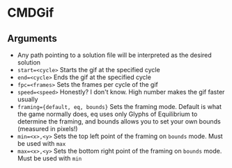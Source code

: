 # CMDGif

## Arguments
* Any path pointing to a solution file will be interpreted as the desired solution
* `start=<cycle>` Starts the gif at the specified cycle
* `end=<cycle>` Ends the gif at the specified cycle
* `fpc=<frames>` Sets the frames per cycle of the gif
* `speed=<speed>` Honestly? I don't know. High number makes the gif faster usually
* `framing={default, eq, bounds}` Sets the framing mode. Default is what the game normally does, eq uses only Glyphs of Equilibrium to determine the framing, and bounds allows you to set your own bounds (measured in pixels!)
* `min=<x>,<y>` Sets the top left point of the framing on `bounds` mode. Must be used with `max`
* `max=<x>,<y>` Sets the bottom right point of the framing on `bounds` mode. Must be used with `min`
